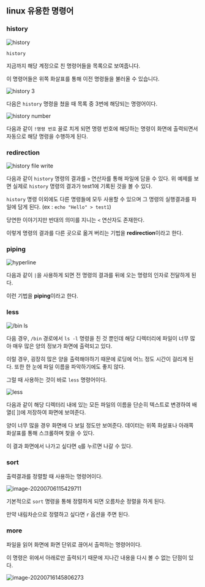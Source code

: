 ## linux 유용한 명령어

### history

![history](https://user-images.githubusercontent.com/51042546/86550036-41dbdf80-bf7c-11ea-97ce-cb8b6ab65085.png)

`history`

지금까지 해당 계정으로 친 명령어들을 목록으로 보여줍니다.

이 명령어들은 위쪽 화살표를 통해 이전 명령들을 불러올 수 있습니다.

![history 3](https://user-images.githubusercontent.com/51042546/86550126-87001180-bf7c-11ea-9c97-6f5f35f42d5c.png)

다음은 `history` 명령을 쳤을 때 목록 중 3번에 해당되는 명령어이다.

![history number](https://user-images.githubusercontent.com/51042546/86550177-ad25b180-bf7c-11ea-881e-f8960cd0cb53.png)

다음과 같이 `!명령 번호` 꼴로 치게 되면 명령 번호에 해당하는 명령이 화면에 출력되면서 자동으로 해당 명령을 수행하게 된다.

### redirection

![history file write](https://user-images.githubusercontent.com/51042546/86550351-14436600-bf7d-11ea-9ed2-8a8a24a6d00a.png)

다음과 같이 `history` 명령의 결과를 `>` 연산자를 통해 파일에 담을 수 있다. 위 예제를 보면 실제로 `history` 명령의 결과가 test1에 기록된 것을 볼 수 있다.

`history` 명령 이외에도 다른 명령들에 모두 사용할 수 있으며 그 명령의 실행결과를 파일에 담게 된다. (ex : `echo "Hello" > test1`)

당연한 이야기지만 반대의 의미를 지니는 `<` 연산자도 존재한다.

이렇게 명령의 결과를 다른 곳으로 옮겨 버리는 기법을 **redirection**이라고 한다.

### piping

![hyperline](https://user-images.githubusercontent.com/51042546/86550649-ee6a9100-bf7d-11ea-9987-5ffceb3363db.png)

다음과 같이 `|`을 사용하게 되면 전 명령의 결과를 뒤에 오는 명령의 인자로 전달하게 된다.

이런 기법을 **piping**이라고 한다.

### less

![/bin ls](https://user-images.githubusercontent.com/51042546/86550842-705aba00-bf7e-11ea-87ba-3f57675872d0.png)

다음 경우, `/bin` 경로에서 `ls -l` 명령을 친 것 뿐인데 해당 디렉터리에 파일이 너무 많아 매우 많은 양의 정보가 화면에 출력되고 있다.

이럴 경우, 굉장히 많은 양을 출력해야하기 때문에 로딩에 어느 정도 시간이 걸리게 된다. 또한 한 눈에 파일 이름을 파악하기에도 좋지 않다.

그럴 때 사용하는 것이 바로 `less` 명령어이다.

![less](https://user-images.githubusercontent.com/51042546/86550957-c16aae00-bf7e-11ea-9985-66172e2d876c.png)

다음과 같이 해당 디렉터리 내에 있는 모든 파일의 이름을 단순히 텍스트로 변경하여 배열([ ])에 저장하여 화면에 보여준다.

양이 너무 많을 경우 화면에 다 보일 정도만 보여준다. 데이터는 위쪽 화살표나 아래쪽 화살표를 통해 스크롤하며 찾을 수 있다.

이 결과 화면에서 나가고 싶다면 `q`를 누르면 나갈 수 있다.

### sort

출력결과를 정렬할 때 사용하는 명령어이다.

![image-20200706115429711](C:\Users\user\AppData\Roaming\Typora\typora-user-images\image-20200706115429711.png)

기본적으로 `sort` 명령을 통해 정렬하게 되면 오름차순 정렬을 하게 된다.

만약 내림차순으로 정렬하고 싶다면 `r` 옵션을 주면 된다.

### more

파일을 읽어 화면에 화면 단위로 끊어서 출력하는 명령어이다.

이 명령은 위에서 아래로만 출력되기 때문에 지나간 내용을 다시 볼 수 없는 단점이 있다.

![image-20200716145806273](C:\Users\user\AppData\Roaming\Typora\typora-user-images\image-20200716145806273.png)

